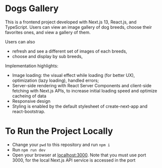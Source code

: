 # Dogs Gallery

This is a frontend project developed with Next.js 13, React.js, and TypeScript. Users can view an image gallery of dog breeds, choose their favorites ones, and view a gallery of them.

Users can also

* refresh and see a different set of images of each breeds,
* choose and display by sub breeds,

Implementation highlights:

* Image loading: the visual effect while loading (for better UX), optimization (lazy loading), handled errors;
* Server-side rendering with React Server Components and client-side fetching with Next.js APIs, to increase initial loading speed and optimize cacheing of data
* Responsive design
* Styling is enabled by the default stylesheet of create-next-app and react-bootstrap.

# To Run the Project Locally

* Change your `pwd` to this repository and run `npm i`
* Run `npm run dev`
* Open your browser at [localhost:3000](http://localhost:3000/). Note that you must use port 3000, for the local Next.js API service is accessed in the port